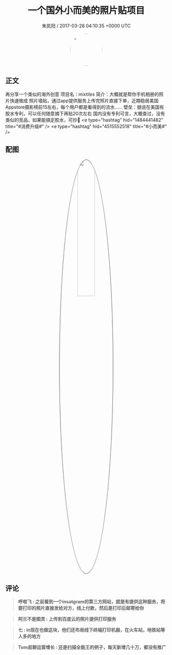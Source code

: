 <h1 align="center">一个国外小而美的照片贴项目</h1>
<p align="center">
    <a>朱凯阳 / 2017-03-28 04:10:35 &#43;0000 UTC</a>
</p>

<div align="center">
    <img src="https://images.zsxq.com/FkoDVFuidtuialzmr97OSwHnfTDM?e=1590940799&amp;token=kIxbL07-8jAj8w1n4s9zv64FuZZNEATmlU_Vm6zD:jPRS5GxcEUdCkEJFccSWc25T5bY=" width="100" height="100" style="border:1px solid;border-radius:50%; color:#ffffff"/>
</div>

## 正文

<div>
再分享一个类似的海外创意
项目名：mixtiles 
简介：大概就是帮你手机相册的照片快速做成 照片墙贴，通过app提供服务上传完照片直接下单，近期稳居美国Appstore摄影榜前15左右，每个用户都是看得到的流水……
壁垒：据说在美国有胶水专利，可以任何随意摘下再贴20次左右  
国内没有专利可言，大概查过，没有类似的竞品，如果能搞定胶水，可抄👏
&lt;e type=&#34;hashtag&#34; hid=&#34;1484441482&#34; title=&#34;#消费升级#&#34; /&gt;  &lt;e type=&#34;hashtag&#34; hid=&#34;4515552518&#34; title=&#34;#小而美#&#34; /&gt;
</div>

## 配图
<div class="image" align="center">

<img src="https://images.zsxq.com/FpsElOWaEPgIYRFWr6687oXe_QkP?imageMogr2/auto-orient/thumbnail/800x/format/jpg/blur/1x0/quality/75&amp;e=1590940799&amp;token=kIxbL07-8jAj8w1n4s9zv64FuZZNEATmlU_Vm6zD:xbFyen8G2gxY25POOxCSh5WB1vE=" width="33%" height="33%" style="border:1px solid;border-radius:50%; color:#3c3f41"/>

</div>

## 评论

<div align="left">
<div>

<blockquote >
<span> <strong>呼啦飞 : 之前看到一个insatgram的第三方网站，就是有提供这种服务，将要打印的照片直接发给对方，线上付款，然后是打印后邮寄给你 </strong></span>
</blockquote>

<blockquote >
<span> <strong>阿兰不是图灵 : 上传到百度云的照片提供打印服务 </strong></span>
</blockquote>

<blockquote >
<span> <strong>七 : in现在也做这块，他们还布局线下终端打印机器，在火车站，地铁站等人多的地方 </strong></span>
</blockquote>

<blockquote >
<span> <strong>Tom叔聊运营增长 : 还是扫描全能王的例子，每天新增几十万，都没有推广 </strong></span>
</blockquote>

</div>
</div>